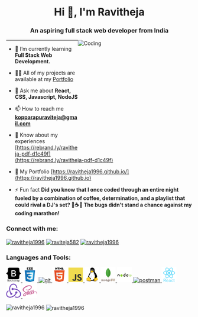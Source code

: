 <h1 align="center">Hi 👋, I'm Ravitheja</h1>
<h3 align="center">An aspiring full stack web developer from India</h3>
<img align="right" alt="Coding" height="310" width="310" src="https://img.freepik.com/free-vector/cute-man-working-laptop-cartoon-vector-icon-illustration-people-technology-icon-concept-isolated_138676-9123.jpg?w=740&t=st=1694844260~exp=1694844860~hmac=0ae4e7823f9b2e937192397f73945944e95cc18a97fa85be0d374402c40404f0">

<!-- <p align="left"> <a href="https://github.com/ryo-ma/github-profile-trophy"><img src="https://github-profile-trophy.vercel.app/?username=ravitheja1996" alt="ravitheja1996" /></a> </p> -->
<hr>

- 🌱 I’m currently learning **Full Stack Web Development.**

- 👨‍💻 All of my projects are available at my <a href="https://ravitheja1996.github.io">Portfolio</a>

- 💬 Ask me about **React, CSS, Javascript, NodeJS**

- 📫 How to reach me **kopparapuraviteja@gmail.com**

- 📄 Know about my experiences [https://rebrand.ly/ravitheja-pdf-d1c49f](https://rebrand.ly/ravitheja-pdf-d1c49f)

- 🎉 My Portfolio [https://ravitheja1996.github.io/](https://ravitheja1996.github.io)

- ⚡ Fun fact **Did you know that I once coded through an entire night fueled by a combination of coffee, determination, and a playlist that could rival a DJ's set? 🌙☕🎶 The bugs didn't stand a chance against my coding marathon!**

<h3 align="left">Connect with me:</h3>
<p align="left">
<a href="https://linkedin.com/in/ravitheja1996" target="blank"><img align="center" src="https://raw.githubusercontent.com/rahuldkjain/github-profile-readme-generator/master/src/images/icons/Social/linked-in-alt.svg" alt="ravitheja1996" height="30" width="40" /></a>
<!-- <a href="https://www.codechef.com/users/raviteja999" target="blank"><img align="center" src="https://cdn.jsdelivr.net/npm/simple-icons@3.1.0/icons/codechef.svg" alt="raviteja999" height="30" width="40" /></a> -->
<a href="https://www.hackerrank.com/raviteja582" target="blank"><img align="center" src="https://raw.githubusercontent.com/rahuldkjain/github-profile-readme-generator/master/src/images/icons/Social/hackerrank.svg" alt="raviteja582" height="30" width="40" /></a>
<a href="https://www.leetcode.com/ravitheja1996" target="blank"><img align="center" src="https://raw.githubusercontent.com/rahuldkjain/github-profile-readme-generator/master/src/images/icons/Social/leet-code.svg" alt="ravitheja1996" height="30" width="40" /></a>
</p>

<h3 align="left">Languages and Tools:</h3>
<p align="left"> <a href="https://getbootstrap.com" target="_blank" rel="noreferrer"> <img src="https://raw.githubusercontent.com/devicons/devicon/master/icons/bootstrap/bootstrap-plain-wordmark.svg" alt="bootstrap" width="40" height="40"/> </a> <a href="https://www.w3schools.com/css/" target="_blank" rel="noreferrer"> <img src="https://raw.githubusercontent.com/devicons/devicon/master/icons/css3/css3-original-wordmark.svg" alt="css3" width="40" height="40"/> </a> <a href="https://git-scm.com/" target="_blank" rel="noreferrer"> <img src="https://www.vectorlogo.zone/logos/git-scm/git-scm-icon.svg" alt="git" width="40" height="40"/> </a> <a href="https://www.w3.org/html/" target="_blank" rel="noreferrer"> <img src="https://raw.githubusercontent.com/devicons/devicon/master/icons/html5/html5-original-wordmark.svg" alt="html5" width="40" height="40"/> </a> <a href="https://developer.mozilla.org/en-US/docs/Web/JavaScript" target="_blank" rel="noreferrer"> <img src="https://raw.githubusercontent.com/devicons/devicon/master/icons/javascript/javascript-original.svg" alt="javascript" width="40" height="40"/> </a> <a href="https://www.linux.org/" target="_blank" rel="noreferrer"> <img src="https://raw.githubusercontent.com/devicons/devicon/master/icons/linux/linux-original.svg" alt="linux" width="40" height="40"/> </a> <a href="https://www.mongodb.com/" target="_blank" rel="noreferrer"> <img src="https://raw.githubusercontent.com/devicons/devicon/master/icons/mongodb/mongodb-original-wordmark.svg" alt="mongodb" width="40" height="40"/> </a> <a href="https://nodejs.org" target="_blank" rel="noreferrer"> <img src="https://raw.githubusercontent.com/devicons/devicon/master/icons/nodejs/nodejs-original-wordmark.svg" alt="nodejs" width="40" height="40"/> </a> <a href="https://postman.com" target="_blank" rel="noreferrer"> <img src="https://www.vectorlogo.zone/logos/getpostman/getpostman-icon.svg" alt="postman" width="40" height="40"/> </a> <a href="https://reactjs.org/" target="_blank" rel="noreferrer"> <img src="https://raw.githubusercontent.com/devicons/devicon/master/icons/react/react-original-wordmark.svg" alt="react" width="40" height="40"/> </a> <a href="https://redux.js.org" target="_blank" rel="noreferrer"> <img src="https://raw.githubusercontent.com/devicons/devicon/master/icons/redux/redux-original.svg" alt="redux" width="40" height="40"/> </a> <a href="https://sass-lang.com" target="_blank" rel="noreferrer"> <img src="https://raw.githubusercontent.com/devicons/devicon/master/icons/sass/sass-original.svg" alt="sass" width="40" height="40"/> </a> </p>

<p><img align="left" src="https://github-readme-stats.vercel.app/api/top-langs?username=ravitheja1996&show_icons=true&locale=en&layout=compact" alt="ravitheja1996" /></p>

<p>&nbsp;<img align="center" src="https://github-readme-stats.vercel.app/api?username=ravitheja1996&show_icons=true&locale=en" alt="ravitheja1996" /></p>
